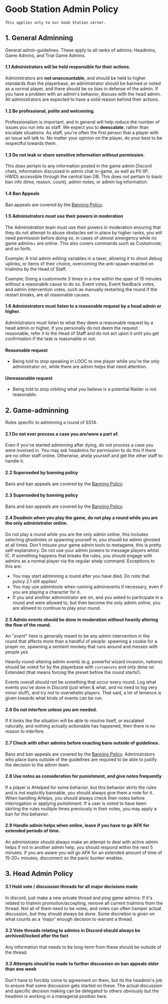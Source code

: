 # Goob Station Admin Policy

```admonish warning
This applies only to our Goob Station server.
```

## 1. General Adminning
General admin-guidelines. These apply to all ranks of admins: Headmins, Game Admins, and Trial Game Admins.
#### 1.1 **Administrators will be held responsible for their actions.**
Administrators are **not unaccountable**, and should be held to higher standards than the playerbase, an administrator should be banned or noted as a normal player, and there should be no bias in defense of the admin. If you have a problem with an admin's behavior, discuss with the head admin. All administrators are expected to have a solid reason behind their actions.
#### 1.2 **Be professional, polite and welcoming.**
Professionalism is important, and in general will help reduce the number of issues you run into as staff. We expect you to **deescalate**, rather than escalate situations.
As staff, you're often the first person that a player with an issue will talk to. No matter your opinion on the player, do your best to be respectful towards them.
#### 1.3 **Do not leak or share sensitive information without permission.**
This *does* pertain to any information posted in the game admin Discord chats, information discussed in admin chat in-game, as well as PII (IP, HWID) accessible through the central ban DB. This does *not* pertain to basic ban info (time, reason, count), admin notes, or admin log information.
#### 1.4 **Ban Appeals**
Ban appeals are covered by the [Banning Policy](./wizards-den-banning-policy.md).
#### 1.5 Administrators must use their powers in moderation
The Administration team must use their powers in moderation ensuring that they do not attempt to abuse obstacles set in place by higher ranks, you will need permission before doing so, in cases of utmost emergency while no game admins+ are online. This also covers commands such as Customvote, and so forth.

Example; A trial admin editing variables in a taser, allowing it to shoot debug uplinks, or items of their choice, overcoming the anti-spawn enacted on trialmins by the Head of Staff.

Example; Doing a customvote 3 times in a row within the span of 15 minutes without a reasonable cause to do so. Event votes, Event feedback votes, and admin intervention votes, such as manually restarting the round if the restart breaks, are all reasonable causes.

#### 1.6 Administrators must listen to a reasonable request by a head admin or higher.
Administrators must listen to what they deem a reasonable request by a head admin or higher, if you personally do not deem the request reasonable, refer it to the Head of Staff and do not act upon it until you get confirmation if the task is reasonable or not.

#### Reasonable request
- Being told to stop speaking in LOOC to one player while you're the only administrator on, while there are admin helps that need attention.

#### Unreasonable request

- Being told to stop orbiting what you believe is a potential Raider is not reasonable.

####
## 2. Game-adminning
Rules specific to adminning a round of SS14.
#### 2.1 **Do not ever process a case you are/were a part of.**
Even if you've started adminning after dying, do not process a case you were involved in. You may ask headmins for permission to do this if there are no other staff online. Otherwise, ahelp yourself and get the other staff to handle it.
#### 2.2 **Superseded by banning policy**
Bans and ban appeals are covered by the [Banning Policy](./wizards-den-banning-policy.md).
#### 2.3 **Superseded by banning policy**
Bans and ban appeals are covered by the [Banning Policy](./wizards-den-banning-policy.md).
#### 2.4 Deadmin when you play the game, do not play a round while you are the only administrator online.
Do not play a round while you are the only admin online, this includes selecting ghostroles or spawning yourself in, you should be admin ghosted at all times. Don't misuse your game admin tools to metagame, this is pretty self-explanatory. Do not use your admin powers to message players whilst IC. If something happens that breaks the rules, you should engage with admins as a normal player via the regular ahelp command. Exceptions to this are:

- You may start adminning a round after you have died. Do note that policy 2.1 still applies!
- You may use admintools when running adminevents if necessary, even if you are playing a character for it.
- If you and another administrator are on, and you asked to participate in a round and were allowed to, but then become the only admin online, you are allowed to continue to play your round.
#### 2.5 **Admin events should be done in moderation without heavily altering the flow of the round.**
An "*event*" here is generally meant to be any admin intervention in the round that affects more than a handful of people: spawning a cookie for a prayer *no*, spawning a sentient monkey that runs around and messes with people *yes*.

Heavily round-altering admin events (e.g. powerful wizard invasion, nations) should be voted for by the playerbase with `customvote` and only done on Extended (that means forcing the preset before the round starts!).

Events overall should not be something that occur every round. Log what events you've done in Discord (just when & what, and no need to log very minor stuff), and try not to overwhelm players. That said, a lot of lenience is given towards what kinds of events can be run.

#### 2.6 **Do not interfere unless you are needed.**
If it looks like the situation will be able to resolve itself, or escalated naturally; and nothing actually actionable has happened, then there is no reason to interfere.
#### 2.7 **Check with other admins before enacting bans outside of guidelines.**
Bans and ban appeals are covered by the [Banning Policy](./wizards-den-banning-policy.md). Administrators who place bans outside of the guidelines are required to be able to justify the decision to the admin team.
#### 2.8 **Use notes as consideration for punishment, and give notes frequently**
If a player is AHelped for some behavior, but this behavior skirts the rules and is not explicitly bannable, you should always give them a note for it. When handling AHelps, you should always check their notes before interrogation or applying punishment. If a user is noted to have been skirting the rules multiple times previously in their notes, you may apply a ban for this behavior.
#### 2.9 Handle admin helps when online, leave if you have to go AFK for extended periods of time.
An administrator should always make an attempt to deal with active admin helps if not in another admin help, you should respond within the next 5 minutes. if you are aware you will go AFK for an extended amount of time of 15-20+ minutes, disconnect so the panic bunker enables. 

## 3. Head Admin Policy

#### 3.1 **Hold vote / discussion threads for all major decisions made**
In discord, just make a new private thread and ping game admins. If it's related to trialmin promotion/accepting, remove all current trialmins from the thread. Not all of them need to be votes, and votes can often hamper actual discussion, but they should always be done. Some discretion is given on what counts as a 'major' enough decision to warrant a thread.

#### 3.2 **Vote threads relating to admins in Discord should always be archived/locked after the fact**
Any information that needs to be long-term from these should be outside of the thread.

#### 3.3 **Attempts should be made to further discussion on ban appeals older than one week**
Don't have to forcibly come to agreement on them, but its the headmin's job to ensure that some discussion gets started on these. The actual discussion and specific decision making can be delegated to others obviously but the headmin is working in a managerial position here.
